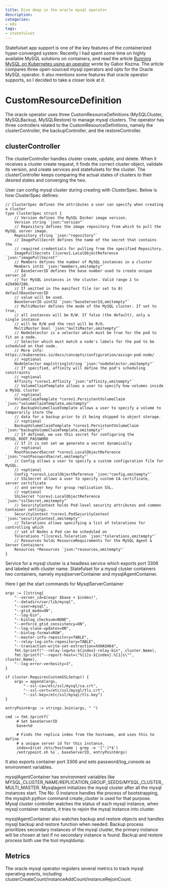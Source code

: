 ```yaml
---
title: Dive deep in the oracle mysql operator
description: 
categories:
- k8s
tags:
- statefulset
---
```




Statefulset app support is one of the key features of the containerized hyper-converged system. Recently I had spent some time on highly available MySQL solutions on containers, and read the article [Running MySQL on Kubernetes using an operator](https://banzaicloud.com/blog/mysql-on-kubernetes/) wrote by Gabor Kozma. The article compares three open-sourced mysql operators and opts for the Oracle MySQL operator. It also mentions some features that oracle operator supports, so I decided to take a closer look at it. 

# CustomResourceDefinition
The oracle operator uses three CustomResourceDefinitions (MySQLCluster, MySQLBackup, MySQLRestore) to manage mysql clusters. The operator has three controllers related to the CustomResourceDefinitions, namely the clusterController, the backupController, and the restoreController. 

## clusterController
The clusterController handles cluster create, update, and delete. When it receives a cluster create request, it finds the correct cluster object, validate its version, and create services and statefulsets for the cluster. The clusterController keeps comparing the actual states of clusters to their desired states and converging the two. 

User can config mysql cluster during creating with ClusterSpec. Below is how ClusterSpec defines:

	// ClusterSpec defines the attributes a user can specify when creating a cluster
	type ClusterSpec struct {
	    // Version defines the MySQL Docker image version.
	    Version string `json:"version"`
	    // Repository defines the image repository from which to pull the MySQL server image.
	    Repository string `json:"repository"`
	    // ImagePullSecret defines the name of the secret that contains the
	    // required credentials for pulling from the specified Repository.
	    ImagePullSecrets []corev1.LocalObjectReference `json:"imagePullSecret"`
	    // Members defines the number of MySQL instances in a cluster
	    Members int32 `json:"members,omitempty"`
	    // BaseServerID defines the base number used to create unique server_id
	    // for MySQL instances in the cluster. Valid range 1 to 4294967286.
	    // If omitted in the manifest file (or set to 0) defaultBaseServerID
	    // value will be used.
	    BaseServerID uint32 `json:"baseServerId,omitempty"`
	    // MultiMaster defines the mode of the MySQL cluster. If set to true,
	    // all instances will be R/W. If false (the default), only a single instance
	    // will be R/W and the rest will be R/O.
	    MultiMaster bool `json:"multiMaster,omitempty"`
	    // NodeSelector is a selector which must be true for the pod to fit on a node.
	    // Selector which must match a node's labels for the pod to be scheduled on that node.
	    // More info: https://kubernetes.io/docs/concepts/configuration/assign-pod-node/
	    // +optional
	    NodeSelector map[string]string `json:"nodeSelector,omitempty"`
	    // If specified, affinity will define the pod's scheduling constraints
	    // +optional
	    Affinity *corev1.Affinity `json:"affinity,omitempty"`
	    // VolumeClaimTemplate allows a user to specify how volumes inside a MySQL cluster
	    // +optional
	    VolumeClaimTemplate *corev1.PersistentVolumeClaim `json:"volumeClaimTemplate,omitempty"`
	    // BackupVolumeClaimTemplate allows a user to specify a volume to temporarily store the
	    // data for a backup prior to it being shipped to object storage.
	    // +optional
	    BackupVolumeClaimTemplate *corev1.PersistentVolumeClaim `json:"backupVolumeClaimTemplate,omitempty"`
	    // If defined, we use this secret for configuring the MYSQL_ROOT_PASSWORD
	    // If it is not set we generate a secret dynamically
	    // +optional
	    RootPasswordSecret *corev1.LocalObjectReference `json:"rootPasswordSecret,omitempty"`
	    // Config allows a user to specify a custom configuration file for MySQL.
	    // +optional
	    Config *corev1.LocalObjectReference `json:"config,omitempty"`
	    // SSLSecret allows a user to specify custom CA certificate, server certificate
	    // and server key for group replication SSL.
	    // +optional
	    SSLSecret *corev1.LocalObjectReference `json:"sslSecret,omitempty"`
	    // SecurityContext holds Pod-level security attributes and common Container settings.
	    SecurityContext *corev1.PodSecurityContext `json:"securityContext,omitempty"`
	    // Tolerations allows specifying a list of tolerations for controlling which
	    // set of Nodes a Pod can be scheduled on
	    Tolerations *[]corev1.Toleration `json:"tolerations,omitempty"`
	    // Resources holds ResourceRequirements for the MySQL Agent & Server Containers
	    Resources *Resources `json:"resources,omitempty"`
	}


Service for a mysql cluster is a headless service which exports port 3306 and labeled with cluster name. Statefulset for a mysql cluster containers two containers, namely mysqlserverContainer and mysqlAgentContainer.

Here I get the start commands for MysqlServerContainer

	args := []string{
		"--server_id=$(expr $base + $index)",
		"--datadir=/var/lib/mysql",
		"--user=mysql",
		"--gtid_mode=ON",
		"--log-bin",
		"--binlog_checksum=NONE",
		"--enforce_gtid_consistency=ON",
		"--log-slave-updates=ON",
		"--binlog-format=ROW",
		"--master-info-repository=TABLE",
		"--relay-log-info-repository=TABLE",
		"--transaction-write-set-extraction=XXHASH64",
		fmt.Sprintf("--relay-log=%s-${index}-relay-bin", cluster.Name),
		fmt.Sprintf("--report-host=\"%[1]s-${index}.%[1]s\"", cluster.Name),
		"--log-error-verbosity=3",
	}

	if cluster.RequiresCustomSSLSetup() {
		args = append(args,
			"--ssl-ca=/etc/ssl/mysql/ca.crt",
			"--ssl-cert=/etc/ssl/mysql/tls.crt",
			"--ssl-key=/etc/ssl/mysql/tls.key")
	}

	entryPointArgs := strings.Join(args, " ")

	cmd := fmt.Sprintf(`
         # Set baseServerID
         base=%d

         # Finds the replica index from the hostname, and uses this to define
         # a unique server id for this instance.
         index=$(cat /etc/hostname | grep -o '[^-]*$')
         /entrypoint.sh %s`, baseServerID, entryPointArgs)

It also exports container port 3306 and sets password/log_console as environment variables. 

mysqlAgentContainer has environment variables like MYSQL_CLUSTER_NAME/REPLICATION_GROUP_SEEDS/MYSQL_CLUSTER_MULTI_MASTER. Mysqlagent initializes the mysql cluster after all the mysql instances start. The No. 0 instance handles the process of bootstrapping, the mysqlsh python command create_cluster is used for that purpose. Mysql cluster controller watches the status of each mysql instance, when mysql container restarts, it tries to rejoin the mysql instance into cluster.

mysqlAgentContainer also watches backup and restore objects and handles mysql backup and restore function when needed. Backup process prioritizes secondary instances of the mysql cluster, the primary instance will be chosen at last if no secondary instance is found. Backup and restore process both use the tool mysqldump.


## Metrics
The oracle mysql operator registers several metrics to track mysql operating events, including
clusterCreateCount/instanceAddCount/instanceRejoinCount. 
